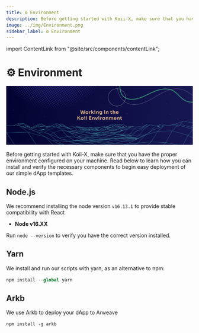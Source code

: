 ```yaml
---
title: ⚙ Environment
description: Before getting started with Koii-X, make sure that you have the proper environment configured on your machine. Read below to learn how you can install and verify the necessary components to begin easy deployment of our simple dApp templates.
image: ../img/Environment.png
sidebar_label: ⚙ Environment
---
```


import ContentLink from "@site/src/components/contentLink";

# ⚙ Environment

![Banner](../img/Environment.png)

Before getting started with Koii-X, make sure that you have the proper environment configured on your machine. Read below to learn how you can install and verify the necessary components to begin easy deployment of our simple dApp templates.&#x20;

## Node.js

We recommend installing the node version `v16.13.1` to provide stable compatibility with React

- **Node v16.XX**&#x20;

Run `node --version` to verify you have the correct version installed.&#x20;

<ContentLink title="Node.js" description="Node.js" link="https://nodejs.org/en"/>

## Yarn

We install and run our scripts with yarn, as an alternative to npm:

```opencl
npm install --global yarn
```

<ContentLink title="Yarn" link="https://yarnpkg.com" imageLink="https://yarnpkg.com/icons/icon-512x512.png?v=775b53071ebde4f6d738805a2d9fcb72" />

## Arkb

We use Arkb to deploy your dApp to Arweave

```
npm install -g arkb
```

<ContentLink title="Arkb User Guide" link="https://docs.arweave.org/developers/tools/textury-arkb" imageLink="https://www.gitbook.com/cdn-cgi/image/width=40,dpr=2,height=40,fit=contain,format=auto/https%3A%2F%2F3246948301-files.gitbook.io%2F~%2Ffiles%2Fv0%2Fb%2Fgitbook-legacy-files%2Fo%2Fspaces%252F-LQoiZsTrKaWGG_SWJb5%252Favatar-1583769721411.png%3Fgeneration%3D1583769722069274%26alt%3Dmedia" description="Developers" />
